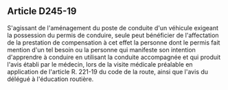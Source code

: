## Article D245-19

S'agissant de l'aménagement du poste de conduite d'un véhicule exigeant la possession du permis de
conduire, seule peut bénéficier de l'affectation de la prestation de compensation à cet effet la personne dont
le permis fait mention d'un tel besoin ou la personne qui manifeste son intention d'apprendre à conduire
en utilisant la conduite accompagnée et qui produit l'avis établi par le médecin, lors de la visite médicale
préalable en application de l'article R. 221-19 du code de la route, ainsi que l'avis du délégué à l'éducation
routière.


